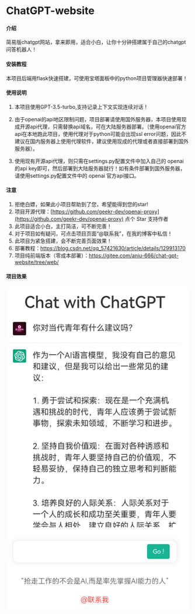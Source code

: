 # ChatGPT-website

#### 介绍

简易版chatgpt网站，拿来即用，适合小白，让你十分钟搭建属于自己的chatgpt问答机器人！

#### 安装教程

本项目后端用flask快速搭建，可使用宝塔面板中的python项目管理器快速部署！

#### 使用说明

1.  本项目使用GPT-3.5-turbo,支持记录上下文实现连续对话！

2.  由于openai的api地区限制问题，项目部署请使用国外服务器，本项目使用现成开源api代理，只需替换api域名，可在大陆服务器部署。（使用openai官方api在本地跑此项目，使用代理对于python可能会出现ssl error问题，因此不建议在国内服务器上使用代理软件，建议使用现成的代理或者直接部署到国外服务器）。

3.  使用现有开源api代理，则只需在settings.py配置文件中加入自己的 openai 的api key即可，然后部署到大陆服务器就行！如有条件部署到国外服务器，请使用settings.py配置文件中的 openai 官方api接口。

#### 注意
1.  拒绝白嫖，如果此小项目帮助到了您，希望能得到您的star!
2.  项目开源代理：[https://github.com/geekr-dev/openai-proxy](https://github.com/geekr-dev/openai-proxy) 点个 Star 支持作者
3.  此项目适合小白，主打简洁，可不断完善！
4.  对于项目如有疑问，可点击项目页面“@联系我”，在我的博客中私信！
5.  此项目为紧急搭建，会不断完善页面效果！
6.  部署教程：https://blog.csdn.net/qq_57421630/article/details/129913170
7.  项目纯前端版本（零成本部署）：https://gitee.com/aniu-666/chat-gpt-website/tree/web/
#### 项目效果

![输入图片说明](%E9%A1%B9%E7%9B%AE%E7%A4%BA%E4%BE%8B%E5%9B%BE%E7%89%87.png)